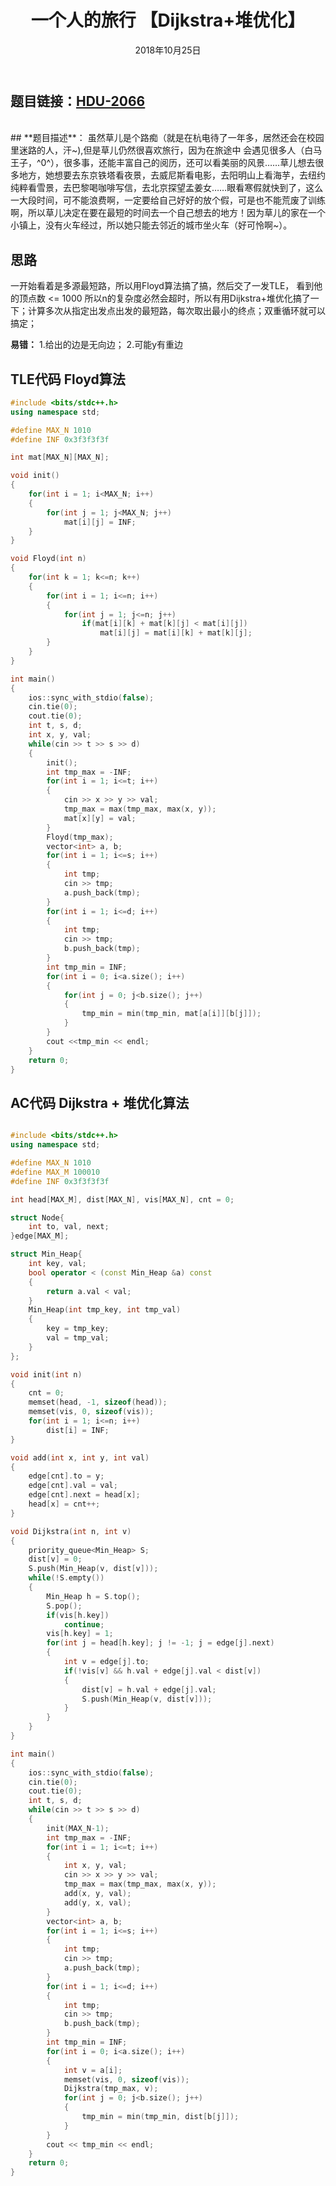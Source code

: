 ﻿---
title:  一个人的旅行 【Dijkstra+堆优化】
date: 2018年10月25日
tags: 
	- 最短路
	- 算法
categories: kuangbin带你飞【专题六】 最短路
---
## **题目链接**：[HDU-2066][1]
</br>
## **题目描述**：
虽然草儿是个路痴（就是在杭电待了一年多，居然还会在校园里迷路的人，汗~),但是草儿仍然很喜欢旅行，因为在旅途中 会遇见很多人（白马王子，^0^），很多事，还能丰富自己的阅历，还可以看美丽的风景……草儿想去很多地方，她想要去东京铁塔看夜景，去威尼斯看电影，去阳明山上看海芋，去纽约纯粹看雪景，去巴黎喝咖啡写信，去北京探望孟姜女……眼看寒假就快到了，这么一大段时间，可不能浪费啊，一定要给自己好好的放个假，可是也不能荒废了训练啊，所以草儿决定在要在最短的时间去一个自己想去的地方！因为草儿的家在一个小镇上，没有火车经过，所以她只能去邻近的城市坐火车（好可怜啊~）。
<escape><!-- more --></escape>

</br>

## **思路**
一开始看着是多源最短路，所以用Floyd算法搞了搞，然后交了一发TLE， 看到他的顶点数 <= 1000 所以n的复杂度必然会超时，所以有用Dijkstra+堆优化搞了一下；计算多次从指定出发点出发的最短路，每次取出最小的终点；双重循环就可以搞定；

**易错：**
1.给出的边是无向边；
2.可能y有重边
</br>

##  **TLE代码** Floyd算法
``` c++
#include <bits/stdc++.h>
using namespace std;

#define MAX_N 1010
#define INF 0x3f3f3f3f

int mat[MAX_N][MAX_N];

void init()
{
    for(int i = 1; i<MAX_N; i++)
    {
        for(int j = 1; j<MAX_N; j++)
            mat[i][j] = INF;
    }
}

void Floyd(int n)
{
    for(int k = 1; k<=n; k++)
    {
        for(int i = 1; i<=n; i++)
        {
            for(int j = 1; j<=n; j++)
                if(mat[i][k] + mat[k][j] < mat[i][j])
                    mat[i][j] = mat[i][k] + mat[k][j];
        }
    }
}

int main()
{
    ios::sync_with_stdio(false);
    cin.tie(0);
    cout.tie(0);
    int t, s, d;
    int x, y, val;
    while(cin >> t >> s >> d)
    {
        init();
        int tmp_max = -INF;
        for(int i = 1; i<=t; i++)
        {
            cin >> x >> y >> val;
            tmp_max = max(tmp_max, max(x, y));
            mat[x][y] = val;
        }
        Floyd(tmp_max);
        vector<int> a, b;
        for(int i = 1; i<=s; i++)
        {
            int tmp;
            cin >> tmp;
            a.push_back(tmp);
        }
        for(int i = 1; i<=d; i++)
        {
            int tmp;
            cin >> tmp;
            b.push_back(tmp);
        }
        int tmp_min = INF;
        for(int i = 0; i<a.size(); i++)
        {
            for(int j = 0; j<b.size(); j++)
            {
                tmp_min = min(tmp_min, mat[a[i]][b[j]]);
            }
        }
        cout <<tmp_min << endl;
    }
    return 0;
}


```

##  **AC代码** Dijkstra + 堆优化算法
``` c++

#include <bits/stdc++.h>
using namespace std;

#define MAX_N 1010
#define MAX_M 100010
#define INF 0x3f3f3f3f

int head[MAX_M], dist[MAX_N], vis[MAX_N], cnt = 0;

struct Node{
    int to, val, next;
}edge[MAX_M];

struct Min_Heap{
    int key, val;
    bool operator < (const Min_Heap &a) const
    {
        return a.val < val;
    }
    Min_Heap(int tmp_key, int tmp_val)
    {
        key = tmp_key;
        val = tmp_val;
    }
};

void init(int n)
{
    cnt = 0;
    memset(head, -1, sizeof(head));
    memset(vis, 0, sizeof(vis));
    for(int i = 1; i<=n; i++)
        dist[i] = INF;
}

void add(int x, int y, int val)
{
    edge[cnt].to = y;
    edge[cnt].val = val;
    edge[cnt].next = head[x];
    head[x] = cnt++;
}

void Dijkstra(int n, int v)
{
    priority_queue<Min_Heap> S;
    dist[v] = 0;
    S.push(Min_Heap(v, dist[v]));
    while(!S.empty())
    {
        Min_Heap h = S.top();
        S.pop();
        if(vis[h.key])
            continue;
        vis[h.key] = 1;
        for(int j = head[h.key]; j != -1; j = edge[j].next)
        {
            int v = edge[j].to;
            if(!vis[v] && h.val + edge[j].val < dist[v])
            {
                dist[v] = h.val + edge[j].val;
                S.push(Min_Heap(v, dist[v]));
            }
        }
    }
}

int main()
{
    ios::sync_with_stdio(false);
    cin.tie(0);
    cout.tie(0);
    int t, s, d;
    while(cin >> t >> s >> d)
    {
        init(MAX_N-1);
        int tmp_max = -INF;
        for(int i = 1; i<=t; i++)
        {
            int x, y, val;
            cin >> x >> y >> val;
            tmp_max = max(tmp_max, max(x, y));
            add(x, y, val);
            add(y, x, val);
        }
        vector<int> a, b;
        for(int i = 1; i<=s; i++)
        {
            int tmp;
            cin >> tmp;
            a.push_back(tmp);
        }
        for(int i = 1; i<=d; i++)
        {
            int tmp;
            cin >> tmp;
            b.push_back(tmp);
        }
        int tmp_min = INF;
        for(int i = 0; i<a.size(); i++)
        {
            int v = a[i];
            memset(vis, 0, sizeof(vis));
            Dijkstra(tmp_max, v);
            for(int j = 0; j<b.size(); j++)
            {
                tmp_min = min(tmp_min, dist[b[j]]);
            }
        }
        cout << tmp_min << endl;
    }
    return 0;
}


```
  [1]: http://acm.hdu.edu.cn/showproblem.php?pid=2063